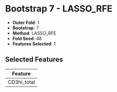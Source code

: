 # Bootstrap 7 - LASSO_RFE

- **Outer Fold**: 1
- **Bootstrap**: 7
- **Method**: LASSO_RFE
- **Fold Seed**: 48
- **Features Selected**: 1

## Selected Features

| Feature |
|---------|
| CD3hi_total |
